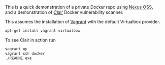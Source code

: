 This is a quick demonstration of a private Docker repo using [Nexus OSS](https://www.sonatype.com/nexus-repository-oss), and a demonstration of [Clair](https://github.com/coreos/clair) Docker vulnerability scanner.

This assumes the installation of [Vagrant](https://www.vagrantup.com/) with the default Virtualbox provider.

```bash
apt-get install vagrant virtualbox
```

To see Clair in action run

```bash
vagrant up
vagrant ssh docker
./README.exe
```
